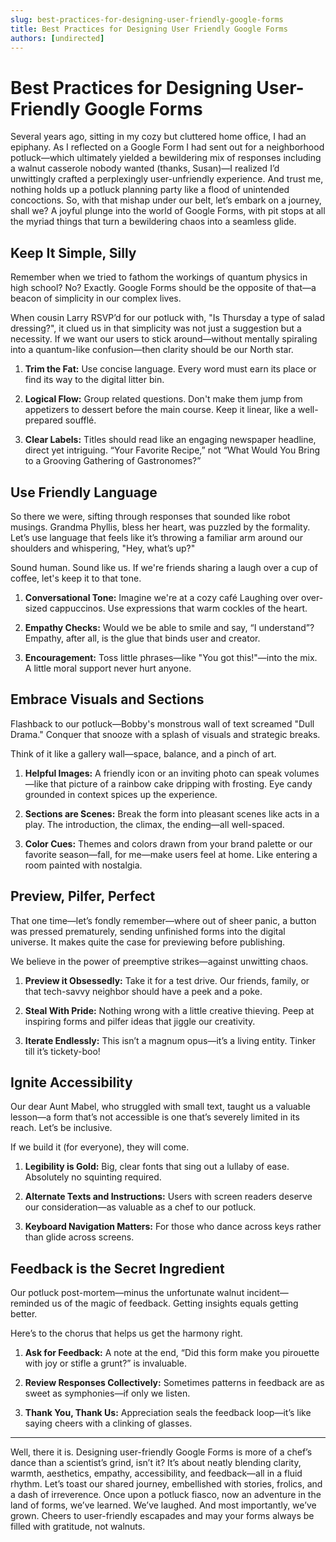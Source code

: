 ```yaml
---
slug: best-practices-for-designing-user-friendly-google-forms
title: Best Practices for Designing User Friendly Google Forms
authors: [undirected]
---
```



# Best Practices for Designing User-Friendly Google Forms

Several years ago, sitting in my cozy but cluttered home office, I had an epiphany. As I reflected on a Google Form I had sent out for a neighborhood potluck—which ultimately yielded a bewildering mix of responses including a walnut casserole nobody wanted (thanks, Susan)—I realized I’d unwittingly crafted a perplexingly user-unfriendly experience. And trust me, nothing holds up a potluck planning party like a flood of unintended concoctions. So, with that mishap under our belt, let’s embark on a journey, shall we? A joyful plunge into the world of Google Forms, with pit stops at all the myriad things that turn a bewildering chaos into a seamless glide.

## Keep It Simple, Silly

Remember when we tried to fathom the workings of quantum physics in high school? No? Exactly. Google Forms should be the opposite of that—a beacon of simplicity in our complex lives.

When cousin Larry RSVP’d for our potluck with, "Is Thursday a type of salad dressing?", it clued us in that simplicity was not just a suggestion but a necessity. If we want our users to stick around—without mentally spiraling into a quantum-like confusion—then clarity should be our North star.

1. **Trim the Fat:** Use concise language. Every word must earn its place or find its way to the digital litter bin.
   
2. **Logical Flow:** Group related questions. Don't make them jump from appetizers to dessert before the main course. Keep it linear, like a well-prepared soufflé.

3. **Clear Labels:** Titles should read like an engaging newspaper headline, direct yet intriguing. “Your Favorite Recipe,” not “What Would You Bring to a Grooving Gathering of Gastronomes?”

## Use Friendly Language

So there we were, sifting through responses that sounded like robot musings. Grandma Phyllis, bless her heart, was puzzled by the formality. Let’s use language that feels like it’s throwing a familiar arm around our shoulders and whispering, "Hey, what’s up?"

Sound human. Sound like us. If we're friends sharing a laugh over a cup of coffee, let's keep it to that tone.

1. **Conversational Tone:** Imagine we're at a cozy café Laughing over over-sized cappuccinos. Use expressions that warm cockles of the heart.
   
2. **Empathy Checks:** Would we be able to smile and say, “I understand”? Empathy, after all, is the glue that binds user and creator.

3. **Encouragement:** Toss little phrases—like "You got this!"—into the mix. A little moral support never hurt anyone.

## Embrace Visuals and Sections

Flashback to our potluck—Bobby's monstrous wall of text screamed "Dull Drama." Conquer that snooze with a splash of visuals and strategic breaks.

Think of it like a gallery wall—space, balance, and a pinch of art.

1. **Helpful Images:** A friendly icon or an inviting photo can speak volumes—like that picture of a rainbow cake dripping with frosting. Eye candy grounded in context spices up the experience.
   
2. **Sections are Scenes:** Break the form into pleasant scenes like acts in a play. The introduction, the climax, the ending—all well-spaced.

3. **Color Cues:** Themes and colors drawn from your brand palette or our favorite season—fall, for me—make users feel at home. Like entering a room painted with nostalgia.

## Preview, Pilfer, Perfect

That one time—let’s fondly remember—where out of sheer panic, a button was pressed prematurely, sending unfinished forms into the digital universe. It makes quite the case for previewing before publishing.

We believe in the power of preemptive strikes—against unwitting chaos.

1. **Preview it Obsessedly:** Take it for a test drive. Our friends, family, or that tech-savvy neighbor should have a peek and a poke.
   
2. **Steal With Pride:** Nothing wrong with a little creative thieving. Peep at inspiring forms and pilfer ideas that jiggle our creativity.

3. **Iterate Endlessly:** This isn’t a magnum opus—it’s a living entity. Tinker till it’s tickety-boo!

## Ignite Accessibility

Our dear Aunt Mabel, who struggled with small text, taught us a valuable lesson—a form that’s not accessible is one that’s severely limited in its reach. Let’s be inclusive.

If we build it (for everyone), they will come.

1. **Legibility is Gold:** Big, clear fonts that sing out a lullaby of ease. Absolutely no squinting required.
   
2. **Alternate Texts and Instructions:** Users with screen readers deserve our consideration—as valuable as a chef to our potluck.
   
3. **Keyboard Navigation Matters:** For those who dance across keys rather than glide across screens.

## Feedback is the Secret Ingredient

Our potluck post-mortem—minus the unfortunate walnut incident—reminded us of the magic of feedback. Getting insights equals getting better.

Here’s to the chorus that helps us get the harmony right.

1. **Ask for Feedback:** A note at the end, “Did this form make you pirouette with joy or stifle a grunt?” is invaluable.
   
2. **Review Responses Collectively:** Sometimes patterns in feedback are as sweet as symphonies—if only we listen.

3. **Thank You, Thank Us:** Appreciation seals the feedback loop—it’s like saying cheers with a clinking of glasses.

---

Well, there it is. Designing user-friendly Google Forms is more of a chef’s dance than a scientist’s grind, isn’t it? It’s about neatly blending clarity, warmth, aesthetics, empathy, accessibility, and feedback—all in a fluid rhythm. Let’s toast our shared journey, embellished with stories, frolics, and a dash of irreverence. Once upon a potluck fiasco, now an adventure in the land of forms, we’ve learned. We’ve laughed. And most importantly, we’ve grown. Cheers to user-friendly escapades and may your forms always be filled with gratitude, not walnuts.